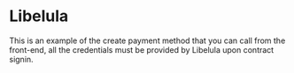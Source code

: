 # Libelula

This is an example of the create payment method that you can call from the front-end, all the credentials must be provided by Libelula upon contract signin.